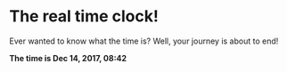 # The real time clock!

Ever wanted to know what the time is? Well, your journey is about to end!

**The time is Dec 14, 2017, 08:42**